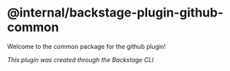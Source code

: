 # @internal/backstage-plugin-github-common

Welcome to the common package for the github plugin!

_This plugin was created through the Backstage CLI_
